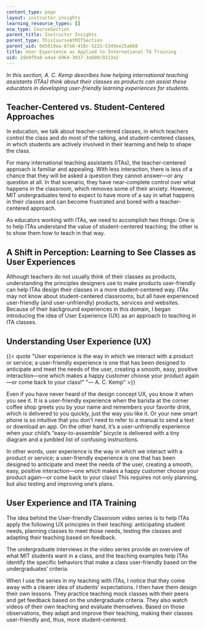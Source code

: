 ```yaml
---
content_type: page
layout: instructor_insights
learning_resource_types: []
ocw_type: CourseSection
parent_title: Instructor Insights
parent_type: ThisCourseAtMITSection
parent_uid: 6d5019ea-87e0-410c-5221-5349ee25a668
title: User Experience as Applied to International TA Training
uid: 2de9f9a8-a4a4-6964-3037-3a600c9213a2
---
```


_In this section, A. C. Kemp describes how helping international teaching assistants (ITAs) think about their classes as products can assist these educators in developing user-friendly learning experiences for students._

Teacher-Centered vs. Student-Centered Approaches
------------------------------------------------

In education, we talk about teacher-centered classes, in which teachers control the class and do most of the talking, and student-centered classes, in which students are actively involved in their learning and help to shape the class.

For many international teaching assistants (ITAs), the teacher-centered approach is familiar and appealing. With less interaction, there is less of a chance that they will be asked a question they cannot answer—or any question at all. In that scenario, they have near-complete control over what happens in the classroom, which removes some of their anxiety. However, MIT undergraduates tend to expect to have more of a say in what happens in their classes and can become frustrated and bored with a teacher-centered approach.

As educators working with ITAs, we need to accomplish two things: One is to help ITAs understand the value of student-centered teaching; the other is to show them how to teach in that way.

A Shift in Perception: Learning to See Classes as User Experiences
------------------------------------------------------------------

Although teachers do not usually think of their classes as products, understanding the principles designers use to make products user-friendly can help ITAs design their classes in a more student-centered way. ITAs may not know about student-centered classrooms, but all have experienced user-friendly (and user-unfriendly) products, services and websites. Because of their background experiences in this domain, I began introducing the idea of User Experience (UX) as an approach to teaching in ITA classes.

Understanding User Experience (UX)
----------------------------------

{{< quote "User experience is the way in which we interact with a product or service; a user-friendly experience is one that has been designed to anticipate and meet the needs of the user, creating a smooth, easy, positive interaction—one which makes a happy customer choose your product again—or come back to your class!" "— A. C. Kemp" >}}

Even if you have never heard of the design concept UX, you know it when you see it. It is a user-friendly experience when the barista at the corner coffee shop greets you by your name and remembers your favorite drink, which is delivered to you quickly, just the way you like it. Or your new smart phone is so intuitive that you don’t need to refer to a manual to send a text or download an app. On the other hand, it’s a user-unfriendly experience when your child’s “easy-to-assemble” bicycle is delivered with a tiny diagram and a jumbled list of confusing instructions.

In other words, user experience is the way in which we interact with a product or service; a user-friendly experience is one that has been designed to anticipate and meet the needs of the user, creating a smooth, easy, positive interaction—one which makes a happy customer choose your product again—or come back to your class! This requires not only planning, but also testing and improving one’s plans.

User Experience and ITA Training
--------------------------------

The idea behind the User-friendly Classroom video series is to help ITAs apply the following UX principles in their teaching: anticipating student needs, planning classes to meet those needs, testing the classes and adapting their teaching based on feedback.

The undergraduate interviews in the video series provide an overview of what MIT students want in a class, and the teaching examples help ITAs identify the specific behaviors that make a class user-friendly based on the undergraduates’ criteria.

When I use the series in my teaching with ITAs, I notice that they come away with a clearer idea of students’ expectations. I then have them design their own lessons. They practice teaching mock classes with their peers and get feedback based on the undergraduate criteria. They also watch videos of their own teaching and evaluate themselves. Based on those observations, they adapt and improve their teaching, making their classes user-friendly and, thus, more student-centered.